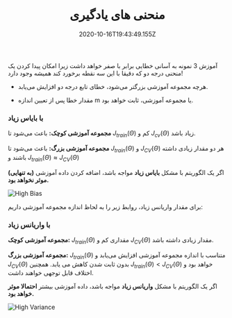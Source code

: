 ﻿---
title: "منحنی های یادگیری"
date: 2020-10-16T19:43:49.155Z
draft: false
weight: 50
---

آموزش 3 نمونه به آسانی خطایی برابر با صفر خواهد داشت زیرا امکان پیدا کردن یک منحنی درجه دو که دقیقا با این سه نقطه برخورد کند همیشه وجود دارد!

- هرچه مجموعه آموزشی بزرگتر می‌شود، خطای تابع درجه دو افزایش می‌یابد.

- مقدار خطا پس از تعیین اندازه m یا مجموعه آموزشی، ثابت خواهد بود.

### با بایاس زیاد

**مجموعه آموزشی کوچک:** باعث می‌شود تا  $J_{train}\left ( \Theta  \right )$ کم و $J_{cv}\left ( \Theta  \right )$ زیاد باشد.

**مجموعه آموزشی بزرگ:** باعث می‌شود تا $J_{train}\left ( \Theta  \right )$ و $J_{CV}\left ( \Theta  \right )$ هر دو مقدار زیادی داشته باشند و $J_{train}\left ( \Theta  \right ) \approx J_{CV}\left ( \Theta  \right )$

اگر یک الگوریتم با مشکل **بایاس زیاد** مواجه باشد، اضافه کردن داده آموزشی **(به تنهایی) موثر نخواهد بود.**

![High Bias](../images/high-bias.jpg?width=25pc)

برای مقدار واریانس زیاد، روابط زیر را به لحاظ اندازه مجموعه آموزشی داریم:

### با واریانس زیاد

**مجموعه آموزشی کوچک:** $J_{train}\left ( \Theta  \right )$ مقداری کم و $J_{CV}\left ( \Theta  \right )$ مقدار زیادی داشته باشد.

**مجموعه آموزشی بزرگ:** $J_{train}\left ( \Theta  \right )$ متناسب با اندازه مجموعه آموزشی افزایش می‌یابد و $J_{CV}\left ( \Theta  \right )$ بدون ثابت شدن کاهش می یابد. همچنین $J_{train}\left ( \Theta  \right ) <  J_{CV}\left ( \Theta  \right )$ خواهد بود و اختلاف قابل توجهی خواهند داشت.

اگر یک الگوریتم با مشکل **واریانس زیاد** مواجه باشد، داده آموزشی بیشتر **احتمالا موثر خواهد بود.**


![High Variance](../images/high-variance.jpg?width=25pc)

